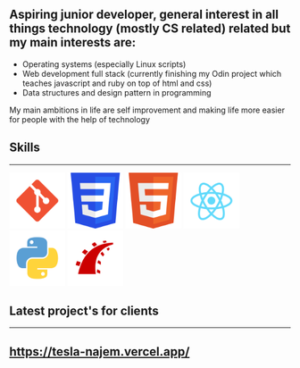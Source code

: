 Aspiring junior developer, general interest in all things technology (mostly CS related) related but my main interests are:
---
  * Operating systems (especially Linux scripts)
  * Web development full stack (currently finishing my Odin project which teaches javascript and ruby on top of html and css)
  * Data structures and design pattern in programming


My main ambitions in life are self improvement and making life more easier for people with the help of technology

## Skills
---
<img src="SVG/git.svg" alt="drawing" width="100"/>
<img src="SVG/css.svg" alt="drawing" width="100"/>
<img src="SVG/markup.svg" alt="drawing" width="100"/>
<img src="SVG/react_js.svg" alt="drawing" width="100"/>
<img src="SVG/python.svg" alt="drawing" width="100"/>
<img src="SVG/ruby_on_rails.svg" alt="drawing" width="100"/>

## Latest project's for clients
---
## https://tesla-najem.vercel.app/
